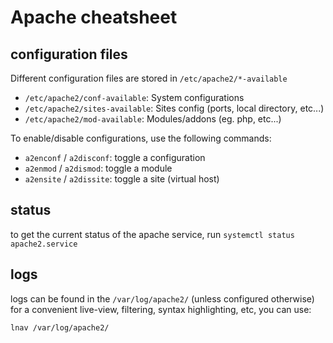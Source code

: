 # Apache cheatsheet

## configuration files
Different configuration files are stored in `/etc/apache2/*-available`
- `/etc/apache2/conf-available`:  System configurations
- `/etc/apache2/sites-available`: Sites config (ports, local directory, etc...)
- `/etc/apache2/mod-available`:   Modules/addons (eg. php, etc...)

To enable/disable configurations, use the following commands:
- `a2enconf` / `a2disconf`: toggle a configuration
- `a2enmod` / `a2dismod`:   toggle a module
- `a2ensite` / `a2dissite`: toggle a site (virtual host)

## status
to get the current status of the apache service, run
`systemctl status apache2.service`

## logs
logs can be found in the `/var/log/apache2/` (unless configured otherwise) 
for a convenient live-view, filtering, syntax highlighting, etc, you can use:
```
lnav /var/log/apache2/
```  
